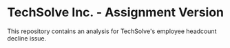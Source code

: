 # TechSolve Inc. - Assignment Version
This repository contains an analysis for TechSolve's employee headcount decline issue.
